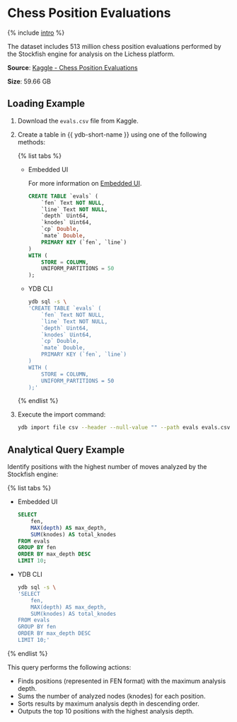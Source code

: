 # Chess Position Evaluations

{% include [intro](_includes/intro.md) %}

The dataset includes 513 million chess position evaluations performed by the Stockfish engine for analysis on the Lichess platform.

**Source**: [Kaggle - Chess Position Evaluations](https://www.kaggle.com/datasets/lichess/chess-evaluations)

**Size**: 59.66 GB

## Loading Example

1. Download the `evals.csv` file from Kaggle.

2. Create a table in {{ ydb-short-name }} using one of the following methods:

    {% list tabs %}

    - Embedded UI

      For more information on [Embedded UI](../../reference/embedded-ui/ydb-monitoring).

      ```sql
      CREATE TABLE `evals` (
          `fen` Text NOT NULL,
          `line` Text NOT NULL,
          `depth` Uint64,
          `knodes` Uint64,
          `cp` Double,
          `mate` Double,
          PRIMARY KEY (`fen`, `line`)
      )
      WITH (
          STORE = COLUMN,
          UNIFORM_PARTITIONS = 50
      );
      ```

    - YDB CLI

      ```bash
      ydb sql -s \
      'CREATE TABLE `evals` (
          `fen` Text NOT NULL,
          `line` Text NOT NULL,
          `depth` Uint64,
          `knodes` Uint64,
          `cp` Double,
          `mate` Double,
          PRIMARY KEY (`fen`, `line`)
      )
      WITH (
          STORE = COLUMN,
          UNIFORM_PARTITIONS = 50
      );'
      ```
    {% endlist %}

3. Execute the import command:

    ```bash
    ydb import file csv --header --null-value "" --path evals evals.csv
    ```

## Analytical Query Example

Identify positions with the highest number of moves analyzed by the Stockfish engine:

{% list tabs %}

- Embedded UI

  ```sql
  SELECT
      fen,
      MAX(depth) AS max_depth,
      SUM(knodes) AS total_knodes
  FROM evals
  GROUP BY fen
  ORDER BY max_depth DESC
  LIMIT 10;
  ```

- YDB CLI

  ```bash
  ydb sql -s \
  'SELECT
      fen,
      MAX(depth) AS max_depth,
      SUM(knodes) AS total_knodes
  FROM evals
  GROUP BY fen
  ORDER BY max_depth DESC
  LIMIT 10;'
  ```

{% endlist %}

This query performs the following actions:

* Finds positions (represented in FEN format) with the maximum analysis depth.
* Sums the number of analyzed nodes (knodes) for each position.
* Sorts results by maximum analysis depth in descending order.
* Outputs the top 10 positions with the highest analysis depth.